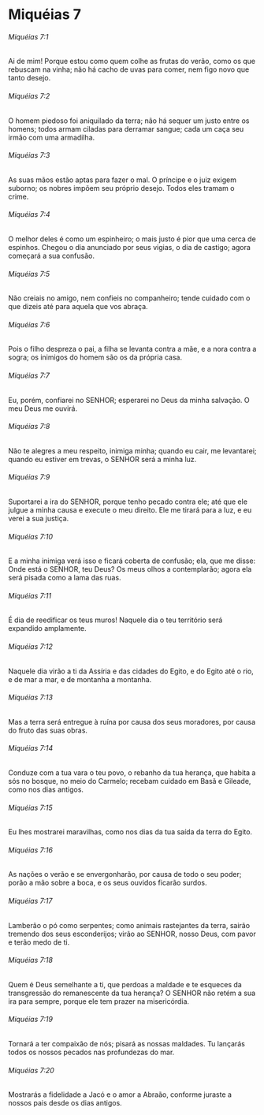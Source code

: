 # Miquéias 7

###### Miquéias 7:1

Ai de mim! Porque estou como quem colhe as frutas do verão, como os que rebuscam na vinha; não há cacho de uvas para comer, nem figo novo que tanto desejo.

###### Miquéias 7:2

O homem piedoso foi aniquilado da terra; não há sequer um justo entre os homens; todos armam ciladas para derramar sangue; cada um caça seu irmão com uma armadilha.

###### Miquéias 7:3

As suas mãos estão aptas para fazer o mal. O príncipe e o juiz exigem suborno; os nobres impõem seu próprio desejo. Todos eles tramam o crime.

###### Miquéias 7:4

O melhor deles é como um espinheiro; o mais justo é pior que uma cerca de espinhos. Chegou o dia anunciado por seus vigias, o dia de castigo; agora começará a sua confusão.

###### Miquéias 7:5

Não creiais no amigo, nem confieis no companheiro; tende cuidado com o que dizeis até para aquela que vos abraça.

###### Miquéias 7:6

Pois o filho despreza o pai, a filha se levanta contra a mãe, e a nora contra a sogra; os inimigos do homem são os da própria casa.

###### Miquéias 7:7

Eu, porém, confiarei no SENHOR; esperarei no Deus da minha salvação. O meu Deus me ouvirá.

###### Miquéias 7:8

Não te alegres a meu respeito, inimiga minha; quando eu cair, me levantarei; quando eu estiver em trevas, o SENHOR será a minha luz.

###### Miquéias 7:9

Suportarei a ira do SENHOR, porque tenho pecado contra ele; até que ele julgue a minha causa e execute o meu direito. Ele me tirará para a luz, e eu verei a sua justiça.

###### Miquéias 7:10

E a minha inimiga verá isso e ficará coberta de confusão; ela, que me disse: Onde está o SENHOR, teu Deus? Os meus olhos a contemplarão; agora ela será pisada como a lama das ruas.

###### Miquéias 7:11

É dia de reedificar os teus muros! Naquele dia o teu território será expandido amplamente.

###### Miquéias 7:12

Naquele dia virão a ti da Assíria e das cidades do Egito, e do Egito até o rio, e de mar a mar, e de montanha a montanha.

###### Miquéias 7:13

Mas a terra será entregue à ruína por causa dos seus moradores, por causa do fruto das suas obras.

###### Miquéias 7:14

Conduze com a tua vara o teu povo, o rebanho da tua herança, que habita a sós no bosque, no meio do Carmelo; recebam cuidado em Basã e Gileade, como nos dias antigos.

###### Miquéias 7:15

Eu lhes mostrarei maravilhas, como nos dias da tua saída da terra do Egito.

###### Miquéias 7:16

As nações o verão e se envergonharão, por causa de todo o seu poder; porão a mão sobre a boca, e os seus ouvidos ficarão surdos.

###### Miquéias 7:17

Lamberão o pó como serpentes; como animais rastejantes da terra, sairão tremendo dos seus esconderijos; virão ao SENHOR, nosso Deus, com pavor e terão medo de ti.

###### Miquéias 7:18

Quem é Deus semelhante a ti, que perdoas a maldade e te esqueces da transgressão do remanescente da tua herança? O SENHOR não retém a sua ira para sempre, porque ele tem prazer na misericórdia.

###### Miquéias 7:19

Tornará a ter compaixão de nós; pisará as nossas maldades. Tu lançarás todos os nossos pecados nas profundezas do mar.

###### Miquéias 7:20

Mostrarás a fidelidade a Jacó e o amor a Abraão, conforme juraste a nossos pais desde os dias antigos.

